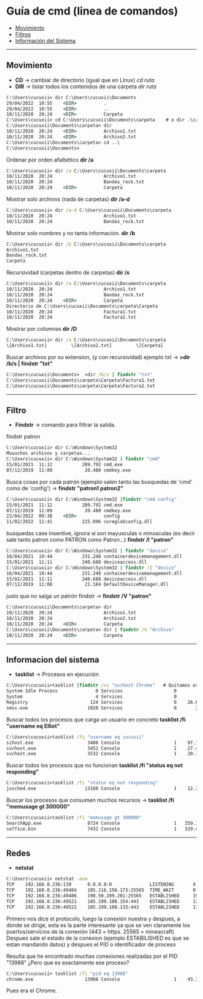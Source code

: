 # Guía de cmd (linea de comandos)
 - [Movimiento](#movimiento)
 - [Filtros](#filtro)
 - [Información del Sistema](#informacion-del-sistema)
---------------------------------------------------------------------------

## Movimiento

-  **CD** -> cambiar de directorio (igual que en Linux)  *cd ruta*
-  **DIR** -> listar todos los contenidos de una carpeta *dir ruta*
```cmd
C:\Users\cucuxii> dir C:\Users\cucuxii\Documents
29/04/2022  10:55    <DIR>          .
29/04/2022  10:55    <DIR>          ..
10/11/2020  20:24    <DIR>          Carpeta
C:\Users\cucuxii> cd C:\Users\cucuxii\Documents\carpeta    # o dir .\carpeta (ruta relativa)
C:\Users\cucuxii\Documents\carpeta> dir 
10/11/2020  20:24    <DIR>          Archivo1.txt
10/11/2020  20:24    <DIR>          Archivo2.txt
C:\Users\cucuxii\Documents\carpeta> cd ..\
C:\Users\cucuxii\Documents> 
```
Ordenar por orden afalbético **dir /a** 
```cmd
C:\Users\cucuxii> dir /a C:\Users\cucuxii\Documents\carpeta
10/11/2020  20:24                   Archivo1.txt
10/11/2020  20:24                   Bandas_rock.txt
10/11/2020  20:24    <DIR>          Carpeta
```
Mostrar solo archivos (nada de carpetas)  **dir /a-d**
```cmd
C:\Users\cucuxii> dir /a-d C:\Users\cucuxii\Documents\carpeta
10/11/2020  20:24                   Archivo1.txt
10/11/2020  20:24                   Bandas_rock.txt
```
Mostrar solo nombres y no tanta información. **dir /b**
```cmd
C:\Users\cucuxii> dir /b C:\Users\cucuxii\Documents\carpeta
Archivo1.txt
Bandas_rock.txt
Carpeta
```
Recursividad (carpetas dentro de carpetas) **dir /s**
```cmd
C:\Users\cucuxii> dir /a C:\Users\cucuxii\Documents\carpeta
10/11/2020  20:24                   Archivo1.txt
10/11/2020  20:24                   Bandas_rock.txt
10/11/2020  20:24    <DIR>          Carpeta
Directorio de C:\Users\cucuxii\Documents\carpeta\Carpeta
10/11/2020  20:24                   Factura1.txt
10/11/2020  20:24                   Factura2.txt
```
Mostrar por columnas **dir /D**
```cmd
C:\Users\cucuxii> dir /a C:\Users\cucuxii\Documents\carpeta
\[Archivo1.txt]         \[Archivo2.txt]         \[Carpeta]
```

Buscar archivos por su extension, (y con recursividad) ejemplo txt -> **>dir /b/s | findstr "txt"**
```cmd
C:\Users\cucuxii\Documents>  >dir /b/s | findstr "txt"
C:\Users\cucuxii\Documents\carpeta\Carpeta\Factura1.txt
C:\Users\cucuxii\Documents\carpeta\Carpeta\Factura2.txt
```

---------------------------------------------------------------------------

## Filtro 

-  **Findstr** -> comando para filtrar la salida.

findstr patron
```cmd
C:\Users\cucuxii> dir C:\Windows\System32
Muuuchos archivos y carpetas...
C:\Users\cucuxii> dir C:\Windows\System32 | findstr "cmd"
15/01/2021  11:12           289.792 cmd.exe
07/12/2019  11:09            20.480 cmdkey.exe
```
 Busca cosas por cada patrón (ejemplo salen tanto las busquedas de 'cmd' como de 'config') -> **findstr "patron1 patron2"**
```cmd
C:\Users\cucuxii> dir C:\Windows\System32 |findstr "cmd config"
15/01/2021  11:12           289.792 cmd.exe
07/12/2019  11:09            20.480 cmdkey.exe 
22/04/2022  09:38    <DIR>          config
11/02/2022  11:41           215.896 coreglobconfig.dll
```
 busquedas case insentive, ignora si son mayusculas o minusculas (es decir sale tanto patron como PATRON como Patron...) **findstr /I "patron"**
```cmd
C:\Users\cucuxii> dir C:\Windows\System32 | findstr "device"
16/04/2021  19:44           231.248 containerdevicemanagement.dll
15/01/2021  11:11           240.688 deviceaccess.dll
C:\Users\cucuxii> dir C:\Windows\System32 | findstr /I "device"
16/04/2021  19:44           231.248 containerdevicemanagement.dll
15/01/2021  11:11           240.688 deviceaccess.dll
07/12/2019  11:08            21.184 DefaultDeviceManager.dll
```
justo que no salga un patrón findstr -> **findstr /V "patron"**
```cmd
C:\Users\cucuxii\Documents\carpeta> dir 
10/11/2020  20:24                   Archivo1.txt
10/11/2020  20:24                   Archivo2.txt
10/11/2020  20:24    <DIR>          Carpeta
C:\Users\cucuxii\Documents\carpeta> dir | findstr /V "Archivo"
10/11/2020  20:24    <DIR>          Carpeta
```

---------------------------------------------------------------------------

## Informacion del sistema

-  **tasklist** -> Procesos en ejecución

```cmd
C:\Users\cucuxii>tasklist |findstr /vi "svchost Chrome"   # Quitamos estos dos porque se repiten demasiado
System Idle Process              0 Services                   0         8 KB
System                           4 Services                   0        20 KB
Registry                       124 Services                   0    26.628 KB
smss.exe                      1020 Services                   0       232 KB
```
Buscar todos los procesos que carga un usuario en concreto **tasklist /fi "username eq Elliot"**
```cmd
C:\Users\cucuxii>tasklist /fi "username eq cucuxii"
sihost.exe                    3408 Console                    1    97.140 KB
svchost.exe                   3452 Console                    1    27.468 KB
svchost.exe                   3532 Console                    1    20.780 KB
```
Buscar todos los procesos que no funcionan **tasklist /fi "status eq not responding"**
```cmd
C:\Users\cucuxii>tasklist /fi "status eq not responding"
jusched.exe                  13188 Console                    1    12.368 KB
```
Buscar los procesos que consumen muchos recursos -> **tasklist /fi "memusage gt 300000"**
```cmd
C:\Users\cucuxii>tasklist /fi "memusage gt 300000"
SearchApp.exe                 8724 Console                    1   359.116 KB
soffice.bin                   7432 Console                    1   329.460 KB
```

--------------------------------------------------------------------------------

## Redes
-  **netstat** 
```cmd
C:\Users\cucuxii> netstat -ano
TCP    192.168.0.236:139      0.0.0.0:0              LISTENING       4
TCP    192.168.0.236:49484    185.116.156.173:25565  TIME_WAIT       0
TCP    192.168.0.236:49486    198.50.209.201:25565   ESTABLISHED     15196
TCP    192.168.0.236:49521    185.199.108.154:443    ESTABLISHED     13988
TCP    192.168.0.236:49522    185.199.108.133:443    ESTABLISHED     13988
```
Primero nos dice el protocolo, luego la conexión nuestra y despues, a dónde se dirige, esta es la parte interesante ya que se ven claramente los puertos/servicios de
la conexión (443 = https.   25565 = mineacraft) Despues sale el estado de la conexion (ejemplo ESTABILISHED es que se estan mandando datos) y despues el PID o identificador de proceso

Resulta que he encontrado muchas conexiones realizadas por el PID "13988" ¿Pero que es exactamente ese proceso?
```cmd
C:\Users\cucuxii> tasklist /fi "pid eq 13988"
chrome.exe                   13988 Console                    1    43.372 KB
```
Pues era el Chrome.
